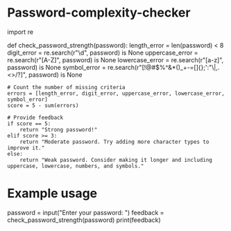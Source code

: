 # Password-complexity-checker
import re

def check_password_strength(password):
    length_error = len(password) < 8
    digit_error = re.search(r"\d", password) is None
    uppercase_error = re.search(r"[A-Z]", password) is None
    lowercase_error = re.search(r"[a-z]", password) is None
    symbol_error = re.search(r"[!@#$%^&*()_+\-=\[\]{};':\"\\|,.<>\/?]", password) is None

    # Count the number of missing criteria
    errors = [length_error, digit_error, uppercase_error, lowercase_error, symbol_error]
    score = 5 - sum(errors)

    # Provide feedback
    if score == 5:
        return "Strong password!"
    elif score >= 3:
        return "Moderate password. Try adding more character types to improve it."
    else:
        return "Weak password. Consider making it longer and including uppercase, lowercase, numbers, and symbols."

# Example usage
password = input("Enter your password: ")
feedback = check_password_strength(password)
print(feedback)
